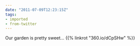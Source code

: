 ```yaml
---
date: "2011-07-09T12:23:15Z"
tags:
- imported
- from-twitter
---
```

Our garden is pretty sweet… {{% linkrot "360.io/dCpSHw" %}}
